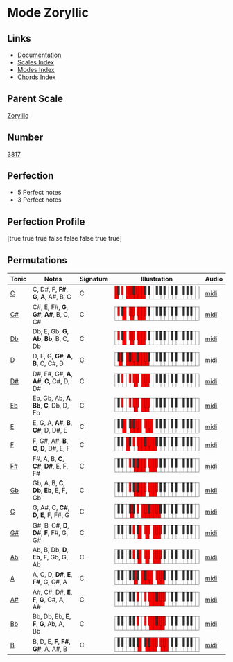 # Mode Zoryllic

## Links

- [Documentation](index.md)
- [Scales Index](Scales.md)
- [Modes Index](Modes.md)
- [Chords Index](Chords.md)

## Parent Scale

[Zoryllic](ScaleZoryllic.md)

## Number

[3817](https://ianring.com/musictheory/scales/3817)

## Perfection

- 5 Perfect notes
- 3 Perfect notes

## Perfection Profile

[true true true false false false true true]

## Permutations

| Tonic | Notes | Signature | Illustration | Audio |
|-------|-------|-----------|--------------|-------|
| [C](ModeCNaturalZoryllic.md) | C, D#, F, **F#**, **G**, **A**, A#, B, C | C | ![CNaturalZoryllic](ModeCNaturalZoryllic.png) | [midi](https://github.com/edipermadi/music/blob/main/docs/ModeCNaturalZoryllic.mid?raw=true) |
| [C#](ModeCSharpZoryllic.md) | C#, E, F#, **G**, **G#**, **A#**, B, C, C# | C | ![CSharpZoryllic](ModeCSharpZoryllic.png) | [midi](https://github.com/edipermadi/music/blob/main/docs/ModeCSharpZoryllic.mid?raw=true) |
| [Db](ModeDFlatZoryllic.md) | Db, E, Gb, **G**, **Ab**, **Bb**, B, C, Db | C | ![DFlatZoryllic](ModeDFlatZoryllic.png) | [midi](https://github.com/edipermadi/music/blob/main/docs/ModeDFlatZoryllic.mid?raw=true) |
| [D](ModeDNaturalZoryllic.md) | D, F, G, **G#**, **A**, **B**, C, C#, D | C | ![DNaturalZoryllic](ModeDNaturalZoryllic.png) | [midi](https://github.com/edipermadi/music/blob/main/docs/ModeDNaturalZoryllic.mid?raw=true) |
| [D#](ModeDSharpZoryllic.md) | D#, F#, G#, **A**, **A#**, **C**, C#, D, D# | C | ![DSharpZoryllic](ModeDSharpZoryllic.png) | [midi](https://github.com/edipermadi/music/blob/main/docs/ModeDSharpZoryllic.mid?raw=true) |
| [Eb](ModeEFlatZoryllic.md) | Eb, Gb, Ab, **A**, **Bb**, **C**, Db, D, Eb | C | ![EFlatZoryllic](ModeEFlatZoryllic.png) | [midi](https://github.com/edipermadi/music/blob/main/docs/ModeEFlatZoryllic.mid?raw=true) |
| [E](ModeENaturalZoryllic.md) | E, G, A, **A#**, **B**, **C#**, D, D#, E | C | ![ENaturalZoryllic](ModeENaturalZoryllic.png) | [midi](https://github.com/edipermadi/music/blob/main/docs/ModeENaturalZoryllic.mid?raw=true) |
| [F](ModeFNaturalZoryllic.md) | F, G#, A#, **B**, **C**, **D**, D#, E, F | C | ![FNaturalZoryllic](ModeFNaturalZoryllic.png) | [midi](https://github.com/edipermadi/music/blob/main/docs/ModeFNaturalZoryllic.mid?raw=true) |
| [F#](ModeFSharpZoryllic.md) | F#, A, B, **C**, **C#**, **D#**, E, F, F# | C | ![FSharpZoryllic](ModeFSharpZoryllic.png) | [midi](https://github.com/edipermadi/music/blob/main/docs/ModeFSharpZoryllic.mid?raw=true) |
| [Gb](ModeGFlatZoryllic.md) | Gb, A, B, **C**, **Db**, **Eb**, E, F, Gb | C | ![GFlatZoryllic](ModeGFlatZoryllic.png) | [midi](https://github.com/edipermadi/music/blob/main/docs/ModeGFlatZoryllic.mid?raw=true) |
| [G](ModeGNaturalZoryllic.md) | G, A#, C, **C#**, **D**, **E**, F, F#, G | C | ![GNaturalZoryllic](ModeGNaturalZoryllic.png) | [midi](https://github.com/edipermadi/music/blob/main/docs/ModeGNaturalZoryllic.mid?raw=true) |
| [G#](ModeGSharpZoryllic.md) | G#, B, C#, **D**, **D#**, **F**, F#, G, G# | C | ![GSharpZoryllic](ModeGSharpZoryllic.png) | [midi](https://github.com/edipermadi/music/blob/main/docs/ModeGSharpZoryllic.mid?raw=true) |
| [Ab](ModeAFlatZoryllic.md) | Ab, B, Db, **D**, **Eb**, **F**, Gb, G, Ab | C | ![AFlatZoryllic](ModeAFlatZoryllic.png) | [midi](https://github.com/edipermadi/music/blob/main/docs/ModeAFlatZoryllic.mid?raw=true) |
| [A](ModeANaturalZoryllic.md) | A, C, D, **D#**, **E**, **F#**, G, G#, A | C | ![ANaturalZoryllic](ModeANaturalZoryllic.png) | [midi](https://github.com/edipermadi/music/blob/main/docs/ModeANaturalZoryllic.mid?raw=true) |
| [A#](ModeASharpZoryllic.md) | A#, C#, D#, **E**, **F**, **G**, G#, A, A# | C | ![ASharpZoryllic](ModeASharpZoryllic.png) | [midi](https://github.com/edipermadi/music/blob/main/docs/ModeASharpZoryllic.mid?raw=true) |
| [Bb](ModeBFlatZoryllic.md) | Bb, Db, Eb, **E**, **F**, **G**, Ab, A, Bb | C | ![BFlatZoryllic](ModeBFlatZoryllic.png) | [midi](https://github.com/edipermadi/music/blob/main/docs/ModeBFlatZoryllic.mid?raw=true) |
| [B](ModeBNaturalZoryllic.md) | B, D, E, **F**, **F#**, **G#**, A, A#, B | C | ![BNaturalZoryllic](ModeBNaturalZoryllic.png) | [midi](https://github.com/edipermadi/music/blob/main/docs/ModeBNaturalZoryllic.mid?raw=true) |
